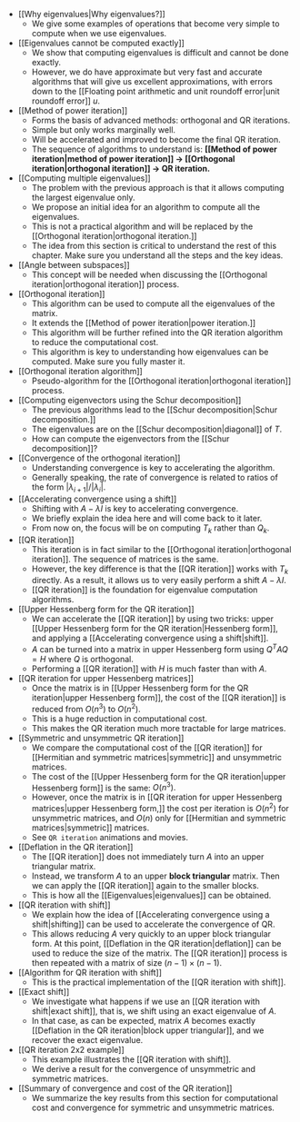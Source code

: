 - [[Why eigenvalues|Why eigenvalues?]]
	- We give some examples of operations that become very simple to compute when we use eigenvalues.
- [[Eigenvalues cannot be computed exactly]]
	- We show that computing eigenvalues is difficult and cannot be done exactly.
	- However, we do have approximate but very fast and accurate algorithms that will give us excellent approximations, with errors down to the [[Floating point arithmetic and unit roundoff error|unit roundoff error]] $u.$
- [[Method of power iteration]]
	- Forms the basis of advanced methods: orthogonal and QR iterations.
	- Simple but only works marginally well.
	- Will be accelerated and improved to become the final QR iteration.
	- The sequence of algorithms to understand is: **[[Method of power iteration|method of power iteration]] → [[Orthogonal iteration|orthogonal iteration]] → QR iteration.**
- [[Computing multiple eigenvalues]]
	- The problem with the previous approach is that it allows computing the largest eigenvalue only.
	- We propose an initial idea for an algorithm to compute all the eigenvalues.
	- This is not a practical algorithm and will be replaced by the [[Orthogonal iteration|orthogonal iteration.]]
	- The idea from this section is critical to understand the rest of this chapter. Make sure you understand all the steps and the key ideas.
- [[Angle between subspaces]]
	- This concept will be needed when discussing the [[Orthogonal iteration|orthogonal iteration]] process.
- [[Orthogonal iteration]]
	- This algorithm can be used to compute all the eigenvalues of the matrix.
	- It extends the [[Method of power iteration|power iteration.]]
	- This algorithm will be further refined into the QR iteration algorithm to reduce the computational cost.
	- This algorithm is key to understanding how eigenvalues can be computed. Make sure you fully master it.
- [[Orthogonal iteration algorithm]]
	- Pseudo-algorithm for the [[Orthogonal iteration|orthogonal iteration]] process.
- [[Computing eigenvectors using the Schur decomposition]]
	- The previous algorithms lead to the [[Schur decomposition|Schur decomposition.]]
	- The eigenvalues are on the [[Schur decomposition|diagonal]] of $T.$
	- How can compute the eigenvectors from the [[Schur decomposition]]?
- [[Convergence of the orthogonal iteration]]
	- Understanding convergence is key to accelerating the algorithm.
	- Generally speaking, the rate of convergence is related to ratios of the form $|\lambda_{i+1}|/|\lambda_i|.$
- [[Accelerating convergence using a shift]]
	- Shifting with $A - \lambda I$ is key to accelerating convergence.
	- We briefly explain the idea here and will come back to it later.
	- From now on, the focus will be on computing $T_k$ rather than $Q_k.$
- [[QR iteration]]
	- This iteration is in fact similar to the [[Orthogonal iteration|orthogonal iteration]]. The sequence of matrices is the same.
	- However, the key difference is that the [[QR iteration]] works with $T_k$ directly. As a result, it allows us to very easily perform a shift $A - \lambda I.$
	- [[QR iteration]] is the foundation for eigenvalue computation algorithms.
- [[Upper Hessenberg form for the QR iteration]]
	- We can accelerate the [[QR iteration]] by using two tricks: upper [[Upper Hessenberg form for the QR iteration|Hessenberg form]], and applying a [[Accelerating convergence using a shift|shift]].
	- $A$ can be turned into a matrix in upper Hessenberg form using $Q^T A Q = H$ where $Q$ is orthogonal.
	- Performing a [[QR iteration]] with $H$ is much faster than with $A.$
- [[QR iteration for upper Hessenberg matrices]]
	- Once the matrix is in [[Upper Hessenberg form for the QR iteration|upper Hessenberg form]], the cost of the [[QR iteration]] is reduced from $O(n^3)$ to $O(n^2).$
	- This is a huge reduction in computational cost.
	- This makes the QR iteration much more tractable for large matrices.
- [[Symmetric and unsymmetric QR iteration]]
	- We compare the computational cost of the [[QR iteration]] for [[Hermitian and symmetric matrices|symmetric]] and unsymmetric matrices.
	-  The cost of the [[Upper Hessenberg form for the QR iteration|upper Hessenberg form]] is the same: $O(n^3).$
	- However, once the matrix is in [[QR iteration for upper Hessenberg matrices|upper Hessenberg form,]] the cost per iteration is $O(n^2)$ for unsymmetric matrices, and $O(n)$ only for [[Hermitian and symmetric matrices|symmetric]] matrices.
	- See `QR iteration` animations and movies.
- [[Deflation in the QR iteration]]
	- The [[QR iteration]] does not immediately turn $A$ into an upper triangular matrix.
	- Instead, we transform $A$ to an upper **block triangular** matrix. Then we can apply the [[QR iteration]] again to the smaller blocks.
	- This is how all the [[Eigenvalues|eigenvalues]] can be obtained.
- [[QR iteration with shift]]
	- We explain how the idea of [[Accelerating convergence using a shift|shifting]] can be used to accelerate the convergence of QR.
	- This allows reducing $A$ very quickly to an upper block triangular form. At this point, [[Deflation in the QR iteration|deflation]] can be used to reduce the size of the matrix. The [[QR iteration]] process is then repeated with a matrix of size $(n-1) \times (n-1).$
- [[Algorithm for QR iteration with shift]]
	- This is the practical implementation of the [[QR iteration with shift]].
- [[Exact shift]]
	- We investigate what happens if we use an [[QR iteration with shift|exact shift]], that is, we shift using an exact eigenvalue of $A.$
	- In that case, as can be expected, matrix $A$ becomes exactly [[Deflation in the QR iteration|block upper triangular]], and we recover the exact eigenvalue.
- [[QR iteration 2x2 example]]
	- This example illustrates the [[QR iteration with shift]].
	- We derive a result for the convergence of unsymmetric and symmetric matrices.
- [[Summary of convergence and cost of the QR iteration]]
	- We summarize the key results from this section for computational cost and convergence for symmetric and unsymmetric matrices.